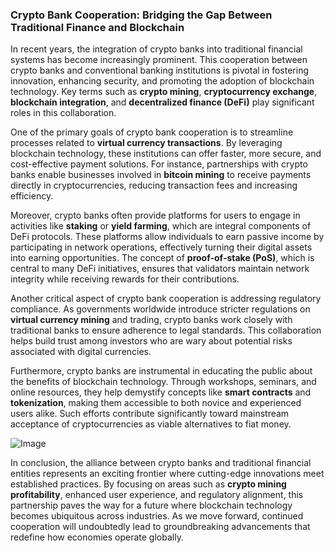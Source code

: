 ### Crypto Bank Cooperation: Bridging the Gap Between Traditional Finance and Blockchain

In recent years, the integration of crypto banks into traditional financial systems has become increasingly prominent. This cooperation between crypto banks and conventional banking institutions is pivotal in fostering innovation, enhancing security, and promoting the adoption of blockchain technology. Key terms such as **crypto mining**, **cryptocurrency exchange**, **blockchain integration**, and **decentralized finance (DeFi)** play significant roles in this collaboration.

One of the primary goals of crypto bank cooperation is to streamline processes related to **virtual currency transactions**. By leveraging blockchain technology, these institutions can offer faster, more secure, and cost-effective payment solutions. For instance, partnerships with crypto banks enable businesses involved in **bitcoin mining** to receive payments directly in cryptocurrencies, reducing transaction fees and increasing efficiency.

Moreover, crypto banks often provide platforms for users to engage in activities like **staking** or **yield farming**, which are integral components of DeFi protocols. These platforms allow individuals to earn passive income by participating in network operations, effectively turning their digital assets into earning opportunities. The concept of **proof-of-stake (PoS)**, which is central to many DeFi initiatives, ensures that validators maintain network integrity while receiving rewards for their contributions.

Another critical aspect of crypto bank cooperation is addressing regulatory compliance. As governments worldwide introduce stricter regulations on **virtual currency mining** and trading, crypto banks work closely with traditional banks to ensure adherence to legal standards. This collaboration helps build trust among investors who are wary about potential risks associated with digital currencies.

Furthermore, crypto banks are instrumental in educating the public about the benefits of blockchain technology. Through workshops, seminars, and online resources, they help demystify concepts like **smart contracts** and **tokenization**, making them accessible to both novice and experienced users alike. Such efforts contribute significantly toward mainstream acceptance of cryptocurrencies as viable alternatives to fiat money.

![Image](https://github.com/user-attachments/assets/31692037-0104-4703-abd1-696b6a7dd41b)

In conclusion, the alliance between crypto banks and traditional financial entities represents an exciting frontier where cutting-edge innovations meet established practices. By focusing on areas such as **crypto mining profitability**, enhanced user experience, and regulatory alignment, this partnership paves the way for a future where blockchain technology becomes ubiquitous across industries. As we move forward, continued cooperation will undoubtedly lead to groundbreaking advancements that redefine how economies operate globally.
